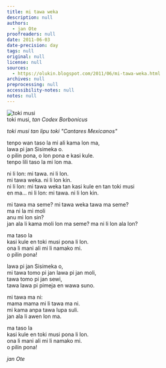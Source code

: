 ```yaml
---
title: mi tawa weka
description: null
authors:
  - jan Ote
proofreaders: null
date: 2011-06-03
date-precision: day
tags: null
original: null
license: null
sources:
  - https://olukin.blogspot.com/2011/06/mi-tawa-weka.html
archives: null
preprocessing: null
accessibility-notes: null
notes: null
---
```


![toki musi](https://blogger.googleusercontent.com/img/b/R29vZ2xl/AVvXsEh3gnDsni0ADry4Sk-DTLpa_SsbHZnMz0TAB15fk_KBUGUapOjIu3SQkNWNalVA-B6SrG_wfQ01C-1CFVFK0SdtXej_y1Lk4HmkQvBeyE4D6BYYWKnnHSbxA_9CR2HzBfa4k-5_6LvBNYYS/s320/toki-musi.jpg)  \
toki musi, *tan Codex Borbonicus*

*toki musi tan lipu toki "Cantares Mexicanos"*

tenpo wan taso la mi ali kama lon ma,  \
lawa pi jan Sisimeka o.  \
o pilin pona, o lon pona e kasi kule.  \
tenpo lili taso la mi lon ma.

ni li lon: mi tawa. ni li lon.  \
mi tawa weka. ni li lon kin.  \
ni li lon: mi tawa weka tan kasi kule en tan toki musi  \
en ma… ni li lon: mi tawa. ni li lon kin.

mi tawa ma seme? mi tawa weka tawa ma seme?  \
ma ni la mi moli  \
anu mi lon sin?  \
jan ala li kama moli lon ma seme? ma ni li lon ala lon?

  ma taso la  \
  kasi kule en toki musi pona li lon.  \
  ona li mani ali mi li namako mi.  \
  o pilin pona!

lawa pi jan Sisimeka o,  \
mi tawa tomo pi jan lawa pi jan moli,  \
tawa tomo pi jan sewi,  \
tawa lawa pi pimeja en wawa suno.

mi tawa ma ni:  \
mama mama mi li tawa ma ni.  \
mi kama anpa tawa lupa suli.  \
jan ala li awen lon ma.

  ma taso la  \
  kasi kule en toki musi pona li lon.  \
  ona li mani ali mi li namako mi.  \
  o pilin pona!

*jan Ote*
